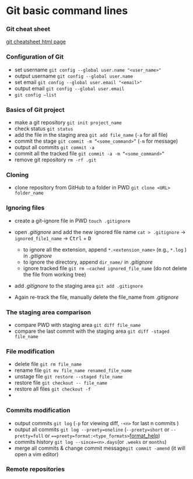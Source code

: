 # Git basic command lines
### Git cheat sheet

[git cheatsheet html page](https://ndpsoftware.com/git-cheatsheet.html#loc=remote_repo;)

### Configuration of Git

- set username `git config --global user.name "<user_name>"`
- output username `git config --global user.name`
- set email `git config --global user.email "<email>"`
- output email `git config --global user.email`
- `git config —list`


### Basics of Git project

- make a git repository `git init project_name`
- check status `git status`
- add the file in the staging area `git add file_name` (`-a` for all file)
- commit the stage `git commit -m “<some_command>”` (`-m`  for message)
- output all commits `git commit -a`
- commit all the tracked file `git commit -a -m “<some_command>”`
- remove git repository `rm -rf .git`
### Cloning

- clone repository from GitHub to a folder in PWD `git clone <URL> folder_name`

### Ignoring files

- create a git-ignore file in PWD `touch .gitignore`
- open *.gitignore* and add the new ignored file name `cat > .gitignore` → `ignored_file1_name`  → <kbd>Ctrl</kbd> + <kbd>D</kbd>
    - to ignore all the extension, append `*.<extension_name>`  (e.g., `*.log` ) in *.gitignore*
    - to ignore the directory, append `dir_name/` in *.gitignore*
    - ignore tracked file `git rm —cached ignored_file_name` (do not delete the file from working tree)
    
- add *.gitignore*  to the staging area `git add .gitignore`
- Again re-track the file, manually delete the file_name from .*gitignore*

### The staging area comparison

- compare PWD with staging area `git diff file_name`
- compare the last commit with the staging area `git diff -staged file_name`

### File modification

- delete file `git rm file_name`
- rename file `git mv file_name renamed_file_name`
- unstage file `git restore --staged file_name`
- restore file `git checkout -- file_name`
- restore all files `git checkout -f`
- 

### Commits modification

- output commits `git log` (`-p` for viewing diff, `-<n>` for last n commits )
- output all commits `git log --preety=oneline` (`--preety=short` or `--pretty=full` or `==preety=format:<type_formats>`[format_help](https://git-scm.com/docs/pretty-formats))
- commits history `git log --since=<n>.days`(or `.weeks` or `months`)
- merge all commits & change commit message`git commit -amend` (it will open a vim editor)

### Remote repositories
